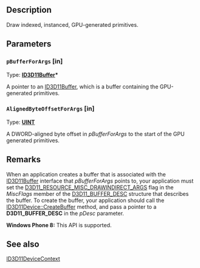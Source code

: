 ## Description

Draw indexed, instanced, GPU-generated primitives.

## Parameters

### `pBufferForArgs` [in]

Type: **[ID3D11Buffer](https://learn.microsoft.com/windows/win32/api/d3d11/nn-d3d11-id3d11buffer)\***

A pointer to an [ID3D11Buffer](https://learn.microsoft.com/windows/win32/api/d3d11/nn-d3d11-id3d11buffer), which is a buffer containing the GPU-generated primitives.

### `AlignedByteOffsetForArgs` [in]

Type: **[UINT](https://learn.microsoft.com/windows/win32/winprog/windows-data-types)**

A DWORD-aligned byte offset in *pBufferForArgs* to the start of the GPU generated primitives.

## Remarks

When an application creates a buffer that is associated with the [ID3D11Buffer](https://learn.microsoft.com/windows/win32/api/d3d11/nn-d3d11-id3d11buffer) interface that *pBufferForArgs* points to, your application must set the [D3D11_RESOURCE_MISC_DRAWINDIRECT_ARGS](https://learn.microsoft.com/windows/win32/api/d3d11/ne-d3d11-d3d11_resource_misc_flag) flag in the *MiscFlags* member of the [D3D11_BUFFER_DESC](https://learn.microsoft.com/windows/win32/api/d3d11/ns-d3d11-d3d11_buffer_desc) structure that describes the buffer. To create the buffer, your application should call the [ID3D11Device::CreateBuffer](https://learn.microsoft.com/windows/win32/api/d3d11/nf-d3d11-id3d11device-createbuffer) method, and pass a pointer to a **D3D11_BUFFER_DESC** in the *pDesc* parameter.

**Windows Phone 8:** This API is supported.

## See also

[ID3D11DeviceContext](https://learn.microsoft.com/windows/win32/api/d3d11/nn-d3d11-id3d11devicecontext)